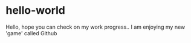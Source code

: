 # hello-world
Hello, hope you can check on my work progress.. 
I am enjoying my new 'game' called Github
